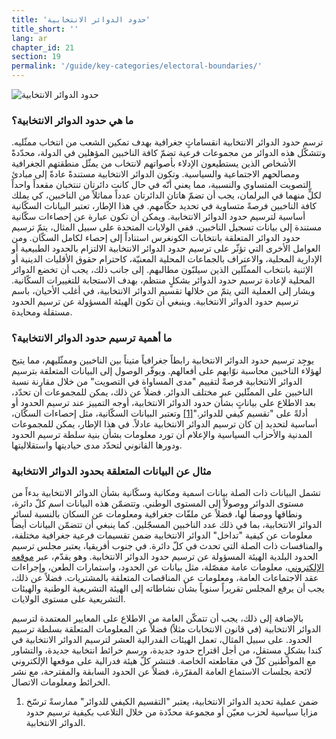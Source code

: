 ```yaml
---
title: 'حدود الدوائر الانتخابية'
title_short: ''
lang: ar
chapter_id: 21
section: 19
permalink: '/guide/key-categories/electoral-boundaries/'
---
```


![حدود الدوائر الانتخابية](/images/inventory/categories/electoral-boundaries.png)

### ما هي حدود الدوائر الانتخابية؟

ترسم حدود الدوائر الانتخابية انقساماتٍ جغرافية بهدف تمكين الشعب من انتخاب ممثّليه. وتتشكّل هذه الدوائر من مجموعات فرعية تضمّ كافة الناخبين المؤهلين في الدولة، محدّدةً الأشخاص الذين يستطيعون الإدلاء بأصواتهم لانتخاب من يمثّل منطقتهم الجغرافية ومصالحهم الاجتماعية والسياسية. وتكون الدوائر الانتخابية مستندةً عادةً إلى مبادئ التصويت المتساوي والنسبية، مما يعني أنّه في حال كانت دائرتان تنتخبان مقعداً واحداً لكلٍّ منهما في البرلمان، يجب أن تضمّ هاتان الدائرتان عدداً مماثلاً من الناخبين، كي يملك كافة الناخبين فرصةً متساوية في تحديد حكّامهم. في هذا الإطار، تعتبر البيانات السكّانية أساسية لترسيم حدود الدوائر الانتخابية. ويمكن أن تكون عبارة عن إحصاءات سكّانية مستندة إلى بيانات تسجيل الناخبين. ففي الولايات المتحدة على سبيل المثال، يتمّ ترسيم حدود الدوائر المتعلقة بانتخابات الكونغرس استناداً إلى إحصاء لكامل السكّان. ومن العوامل الأخرى التي تؤثّر على ترسيم حدود الدوائر الانتخابية الالتزام بالحدود الطبيعية أو الإدارية المحلية، والاعتراف بالجماعات المحلية المعنيّة، كاحترام حقوق الأقليات الدينية أو الإثنية بانتخاب الممثّلين الذين سيلبّون مطالبهم. إلى جانب ذلك، يجب أن تخضع الدوائر المحلية لإعادة ترسيم حدود الدوائر بشكلٍ منتظم، بهدف الاستجابة للتغييرات السكّانية. ويشار إلى العملية التي يتمّ من خلالها تقسيم الدوائر الانتخابية، في أغلب الأحيان، باسم ترسيم حدود الدوائر الانتخابية. وينبغي أن تكون الهيئة المسؤولة عن ترسيم الحدود مستقلة ومحايدة.

### ما أهمية ترسيم حدود الدوائر الانتخابية؟

يوجِد ترسيم حدود الدوائر الانتخابية رابطاً جغرافياً متيناً بين الناخبين وممثّليهم، مما يتيح لهؤلاء الناخبين محاسبة نوّابهم على أفعالهم. ويوفّر الوصول إلى البيانات المتعلقة بترسيم الدوائر الانتخابية فرصةً لتقييم "مدى المساواة في التصويت" من خلال مقارنة نسبة الناخبين على الممثّلين عبر مختلف الدوائر. فضلاً عن ذلك، يمكن للمجموعات أن تحدّد، بعد الاطلاع على بياناتٍ بشأن حدود الدوائر الانتخابية، أوجه التمييز عند ترسيم الحدود أو أدلةً على "تقسيم كيفي للدوائر."[\[1\]](#footnote-1) وتعتبر البيانات السكّانية، مثل إحصاءات السكّان، أساسية لتحديد إن كان ترسيم الدوائر الانتخابية عادلاً. في هذا الإطار، يمكن للمجموعات المدنية والأحزاب السياسية والإعلام أن تورد معلومات بشأن بنية سلطة ترسيم الحدود ودورها القانوني لتحدّد مدى حياديتها واستقلاليتها.

### مثال عن البيانات المتعلقة بحدود الدوائر الانتخابية

تشمل البيانات ذات الصلة بيانات اسمية ومكانية وسكّانية بشأن الدوائر الانتخابية بدءاً من مستوى الدوائر ووصولاً إلى المستوى الوطني. وتتضمّن هذه البيانات اسم كلّ دائرة، ونطاقها ووصفاً لها، فضلاً عن ملفّات جغرافية ومعلومات عن السكان بالنسبة لسائر الدوائر الانتخابية، بما في ذلك عدد الناخبين المسجّلين. كما ينبغي أن تتضمّن البيانات أيضاً معلومات عن كيفية "تداخل" الدوائر الانتخابية ضمن تقسيمات فرعية جغرافية مختلفة، والمنافسات ذات الصلة التي تحدث في كلّ دائرة. في جنوب أفريقيا، يعتبر مجلس ترسيم الحدود البلدية الهيئة المسؤولة عن ترسيم حدود الدوائر الانتخابية. وهو يقدّم، عبر [موقعه الإلكتروني](http://www.demarcation.org.za/)، معلومات عامة مفصّلة، مثل بيانات عن الحدود، واستمارات الطعن، وإجراءات عقد الاجتماعات العامة، ومعلومات عن المناقصات المتعلقة بالمشتريات. فضلاً عن ذلك، يجب أن يرفع المجلس تقريراً سنوياً بشأن نشاطاته إلى الهيئة التشريعية الوطنية والهيئات التشريعية على مستوى الولايات.

بالإضافة إلى ذلك، يجب أن تتمكّن العامة من الاطلاع على المعايير المعتمدة لترسيم الدوائر الانتخابية (في قانون الانتخابات مثلاً) فضلاً عن المعلومات المتعلقة بسلطة ترسيم الحدود. على سبيل المثال، تعمل الهيئات الفدرالية العشر لترسيم الدوائر الانتخابية في كندا بشكلٍ مستقل، من أجل اقتراح حدود جديدة، ورسم خرائط انتخابية جديدة، والتشاور مع المواطنين كلّ في مقاطعته الخاصة. فتنشر كلّ هيئة فدرالية على موقعها الإلكتروني لائحة بجلسات الاستماع العامة المقرّرة، فضلاً عن الحدود السابقة والمقترحة، مع نشر الخرائط ومعلومات الاتصال.

1.  [](#reference-1)ضمن عملية تحديد الدوائر الانتخابية، يعتبر "التقسيم الكيفي للدوائر" ممارسةً ترسّخ مزايا سياسية لحزب معيّن أو مجموعة محدّدة من خلال التلاعب بكيفية ترسيم حدود الدوائر الانتخابية.
